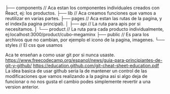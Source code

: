 ├── components // Aca estan los componentes individuales creados con React, ej: los productos.
├── lib // Aca creamos funciones que vamos a reutilizar en varias partes.
├── pages // Aca estan las rutas de la pagina, y el index(la pagina principal).
│   ├── api // La ruta para apis por si necesitamos.
│   └── product // La ruta para cada producto individualmente, ej:localhost:3000/product/cubo-megaminx
├── public // Es para los archivos que no cambian, por ejemplo el icono de la pagina, imagenes. 
└── styles // El css que usamos

Aca te enseñan a como usar git por si nunca usaste.
https://www.freecodecamp.org/espanol/news/guia-para-principiantes-de-git-y-github/
https://education.github.com/git-cheat-sheet-education.pdf
La idea basica de usar github seria la de mantener un control de las modificaciones que vamos realizando a la pagina asi si algo deja de funcionar o no nos gusta el cambio podes simplemente revertir a una version anterior.
